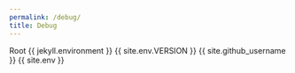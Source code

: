 ```yaml
---
permalink: /debug/
title: Debug
---
```


  Root {{ jekyll.environment }} {{ site.env.VERSION }} {{ site.github_username }}
  {{ site.env }}
